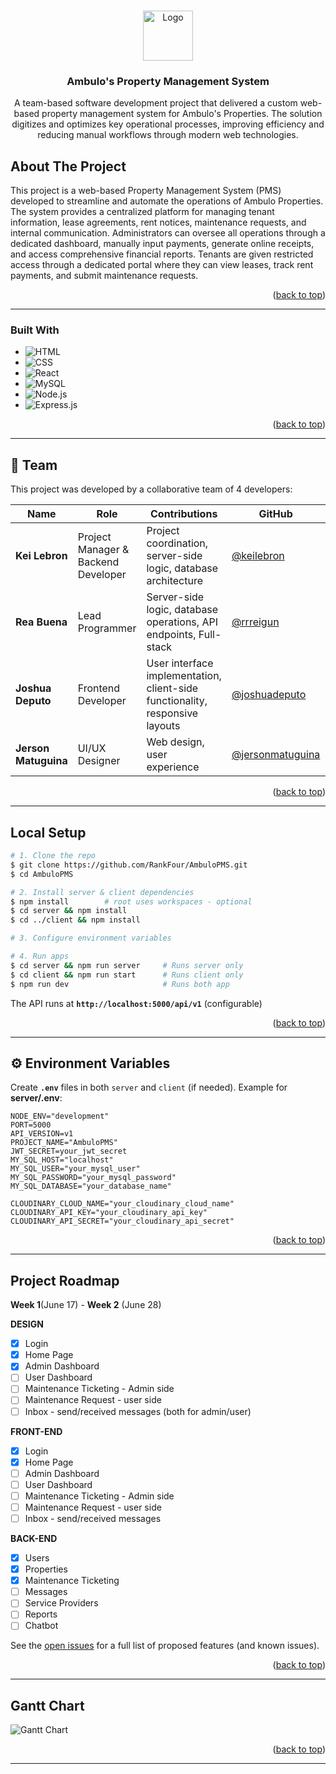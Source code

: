 <a id="readme-top"></a>


<!-- PROJECT LOGO -->
<br />
<div align="center">
    <img src="https://res.cloudinary.com/degn0zm6s/image/upload/v1754146538/ambulo_logo_f2rloe.png" alt="Logo" width="80" height="80">
  

<h3 align="center">Ambulo's Property Management System</h3>

<p align="center">
    A team-based software development project that delivered a custom web-based property management system for Ambulo's Properties. The solution digitizes and optimizes key operational processes, improving efficiency and reducing manual workflows through modern web technologies.
  </p>  
</div>


<!-- ABOUT THE PROJECT -->
## About The Project

<p>This project is a web-based Property Management System (PMS) developed to streamline and automate the operations of Ambulo Properties. The system provides a centralized platform for managing tenant information, lease agreements, rent notices, maintenance requests, and internal communication. Administrators can oversee all operations through a dedicated dashboard, manually input payments, generate online receipts, and access comprehensive financial reports. Tenants are given restricted access through a dedicated portal where they can view leases, track rent payments, and submit maintenance requests.</p>

<p align="right">(<a href="#readme-top">back to top</a>)</p>

----------------------------------------------------------------------------------------------------

### Built With

* ![HTML](https://img.shields.io/badge/HTML5-E34F26?logo=html5&logoColor=white)
* ![CSS](https://img.shields.io/badge/CSS3-1572B6?logo=css3&logoColor=white)
* ![React](https://img.shields.io/badge/REACT-20232A?logo=react&logoColor=61DAFB)
* ![MySQL](https://img.shields.io/badge/MySQL-4479A1?logo=mysql&logoColor=white)
* ![Node.js](https://img.shields.io/badge/Node.js-339933?logo=nodedotjs&logoColor=white)
* ![Express.js](https://img.shields.io/badge/Express.js-000000?logo=express&logoColor=white)


<p align="right">(<a href="#readme-top">back to top</a>)</p>

----------------------------------------------------------------------------------------------------
## 👥 Team

This project was developed by a collaborative team of 4 developers:

| Name | Role | Contributions | GitHub | LinkedIn |
|------|------|---------------|--------|----------|
| **Kei Lebron** | Project Manager & Backend Developer | Project coordination, server-side logic, database architecture | [@keilebron](https://github.com/kklebron) | [LinkedIn](https://linkedin.com/in/kei-lebron) |
| **Rea Buena** | Lead Programmer | Server-side logic, database operations, API endpoints, Full-stack | [@rrreigun](https://github.com/rrreigun) | [LinkedIn](https://www.linkedin.com/in/reana-buena/) |
| **Joshua Deputo** | Frontend Developer | User interface implementation, client-side functionality, responsive layouts | [@joshuadeputo](https://github.com/joshuadeputo) | N/A |
| **Jerson Matuguina** | UI/UX Designer | Web design, user experience | [@jersonmatuguina](https://github.com/jersonmatuguina) | N/A |

<p align="right">(<a href="#readme-top">back to top</a>)</p>

----------------------------------------------------------------------------------------------------

##  Local Setup

```bash
# 1. Clone the repo
$ git clone https://github.com/RankFour/AmbuloPMS.git
$ cd AmbuloPMS

# 2. Install server & client dependencies
$ npm install        # root uses workspaces - optional
$ cd server && npm install
$ cd ../client && npm install

# 3. Configure environment variables 

# 4. Run apps
$ cd server && npm run server     # Runs server only
$ cd client && npm run start      # Runs client only
$ npm run dev                     # Runs both app
```

The API runs at **`http://localhost:5000/api/v1`** (configurable)

<p align="right">(<a href="#readme-top">back to top</a>)</p>

---------------------------------------------------------------------------------------------------

## ⚙️ Environment Variables

Create **`.env`** files in both `server` and `client` (if needed). Example for **server/.env**:

```env
NODE_ENV="development"
PORT=5000
API_VERSION=v1
PROJECT_NAME="AmbuloPMS"
JWT_SECRET=your_jwt_secret
MY_SQL_HOST="localhost"
MY_SQL_USER="your_mysql_user"
MY_SQL_PASSWORD="your_mysql_password"
MY_SQL_DATABASE="your_database_name"

CLOUDINARY_CLOUD_NAME="your_cloudinary_cloud_name"
CLOUDINARY_API_KEY="your_cloudinary_api_key"
CLOUDINARY_API_SECRET="your_cloudinary_api_secret"
```

<p align="right">(<a href="#readme-top">back to top</a>)</p>

---

<!-- PROJECT ROADMAP -->
## Project Roadmap

**Week 1**(June 17) - **Week 2** (June 28)

**DESIGN**
- [x] Login
- [x] Home Page 
- [x] Admin Dashboard
- [ ] User Dashboard
- [ ] Maintenance Ticketing - Admin side
- [ ] Maintenance Request - user side
- [ ] Inbox - send/received messages (both for admin/user)
 
**FRONT-END**
- [x] Login
- [x] Home Page 
- [ ] Admin Dashboard
- [ ] User Dashboard
- [ ] Maintenance Ticketing - Admin side
- [ ] Maintenance Request - user side
- [ ] Inbox - send/received messages

**BACK-END**
- [x] Users
- [x] Properties 
- [x] Maintenance Ticketing
- [ ] Messages
- [ ] Service Providers
- [ ] Reports
- [ ] Chatbot

See the [open issues](https://github.com/RankFour/AmbuloProperties/issues) for a full list of proposed features (and known issues).

<p align="right">(<a href="#readme-top">back to top</a>)</p>

----------------------------------------------------------------------------------------------------

## **Gantt Chart**
![Gantt Chart](https://github.com/user-attachments/assets/4f28dfd0-9b42-44cb-a950-4d4a9316f9b5)

<p align="right">(<a href="#readme-top">back to top</a>)</p>

----------------------------------------------------------------------------------------------------
